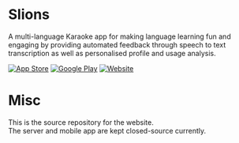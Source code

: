 # Slions

A multi-language Karaoke app for making language learning fun and engaging by providing automated feedback through speech to text transcription as well as personalised profile and usage analysis.

[![App Store](https://wangriwu.com/images/APP_STORE.png)](https://itunes.apple.com/app/id1328375727) [![Google Play](https://wangriwu.com/images/GOOGLE_PLAY.png)](https://play.google.com/store/apps/details?id=riwu.slions) [![Website](https://i.imgur.com/w7h7q1U.png)](https://slions.wangriwu.com/)

# Misc

This is the source repository for the website.  
The server and mobile app are kept closed-source currently.

